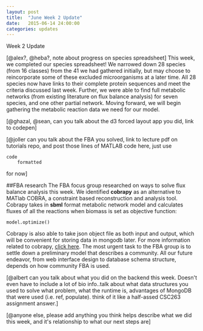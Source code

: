 ```yaml
---
layout: post
title:  "June Week 2 Update"
date:   2015-06-14 24:00:00
categories: updates
---
```


Week 2 Update

[@alex?, @heba?, note about progress on species spreadsheet]
This week, we completed our species spreadsheet! We narrowed down 28 species (from 16 classes) from the 41 we had gathered initially, but may choose to reincorporate some of these excluded microorganisms at a later time. All 28 species now have links to their complete protein sequences and meet the criteria discussed last week. Further, we were able to find full metabolic networks (from existing literature on flux balance analysis) for seven species, and one other partial network. Moving forward, we will begin gathering the metabolic reaction data we need for our model.

[@ghazal, @sean, can you talk about the d3 forced layout app you did, link to codepen]

[@joller can you talk about the FBA you solved, link to lecture pdf on tutorials repo,
and post those lines of MATLAB code here, just use

```
code
    formatted
```

for now] 

##FBA research
The FBA focus group researched on ways to solve flux balance analysis this week. We identified **cobrapy** as an alternative to MATlab COBRA, a constraint based reconstruction and analysis tool. Cobrapy takes in **sbml** format metabolic network model and calculates fluxes of all the reactions when biomass is set as objective function:
```
model.optimize()
```
Cobrapy is also able to take json object file as both input and output, which will be convenient for storing data in mongodb later. For more information related to cobrapy, [click here](cobrapy.readthedocs.org/).
The most urgent task to the FBA group is to settle down a preliminary model that describes a community. All our future endeavor, from web interface design to database schema structure, depends on how community FBA is used. 



[@albert can you talk about what you did on the backend this week.
Doesn't even have to include a lot of bio info..talk about what data
structures you used to solve what problem, what the runtime is,
advantages of MongoDB that were used (i.e. ref, populate). think of 
it like a half-assed CSC263 assignment answer.]

[@anyone else, please add anything you think helps describe what
we did this week, and it's relationship to what our next steps are]
